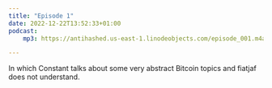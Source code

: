 ```yaml
---
title: "Episode 1"
date: 2022-12-22T13:52:33+01:00
podcast:
    mp3: https://antihashed.us-east-1.linodeobjects.com/episode_001.m4a

---
```

In which Constant talks about some very abstract Bitcoin topics and fiatjaf does not understand.